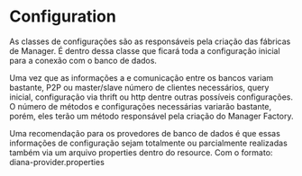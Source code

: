# Configuration

As classes de configurações são as responsáveis pela criação das fábricas de Manager. É dentro dessa classe que ficará toda a configuração inicial para a conexão com o banco de dados.

Uma vez que as informações a e comunicação entre os bancos variam bastante, P2P ou master/slave número de clientes necessários, query inicial, configuração via thrift ou http dentre outras possíveis configurações. O número de métodos e configurações necessárias variarão bastante, porém, eles terão um método responsável pela criação do Manager Factory.

Uma recomendação para os provedores de banco de dados é que essas informações de configuração sejam totalmente ou parcialmente realizadas também via um arquivo properties dentro do resource. Com o formato: diana-provider.properties

